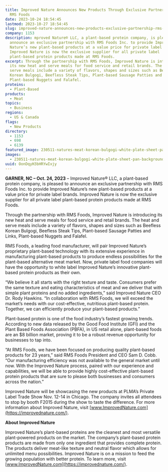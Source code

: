 ```yaml
---
title: Improved Nature Announces New Products Through Exclusive Partnership with
  RMS Foods
date: 2023-10-24 18:54:45
lastmod: 2023-10-27 18:54:45
slug: improved-nature-announces-new-products-exclusive-partnership-rms-foods
company: 1153
description: mproved Nature® LLC, a plant-based protein company, is pleased to
  announce an exclusive partnership with RMS Foods Inc. to provide Improved
  Nature’s new plant-based products at a value price for private label brands.
  Improved Nature is now the exclusive supplier for all private label
  plant-based protein products made at RMS Foods.
excerpt: Through the partnership with RMS Foods, Improved Nature is introducing
  its new heat and serve meals for food service and retail brands. The heat and
  serve meals include a variety of flavors, shapes and sizes such as Beefless
  Korean Bulgogi, Beefless Steak Tips, Plant-based Sausage Patties and Links,
  Plant-based Nuggets and Falafel.
proteins:
  - Plant-Based
products:
  - Meat
topics:
  - Business
regions:
  - US & Canada
flags:
  - New Products
directory:
  - 1153
  - 698
  - 6139
featured_image: 230511-natures-meat-korean-bulgogi-white-plate-sheet-pan-background.jpg
images:
  - 230511-natures-meat-korean-bulgogi-white-plate-sheet-pan-background.jpg
uuid: OonDqyH3bHRYwIxjy
---
```

**GARNER, NC – Oct. 24, 2023** – Improved Nature® LLC, a plant-based protein company, is pleased to announce an exclusive partnership with RMS Foods Inc. to provide Improved Nature’s new plant-based products at a value price for private label brands. Improved Nature is now the exclusive supplier for all private label plant-based protein products made at RMS Foods.

Through the partnership with RMS Foods, Improved Nature is introducing its new heat and serve meals for food service and retail brands. The heat and serve meals include a variety of flavors, shapes and sizes such as Beefless Korean Bulgogi, Beefless Steak Tips, Plant-based Sausage Patties and Links, Plant-based Nuggets and Falafel. 

RMS Foods, a leading food manufacturer, will pair Improved Nature’s proprietary plant-based technology with its extensive experience in manufacturing plant-based products to produce endless possibilities for the plant-based alternative meat market. Now, private label food companies will have the opportunity to white label Improved Nature’s innovative plant-based protein products as their own. 

“We believe it all starts with the right texture and taste. Consumers prefer the same texture and eating characteristics of meat and we deliver that with simple plant proteins and no added ingredients,” said Improved Nature CEO Dr. Rody Hawkins. “In collaboration with RMS Foods, we will exceed the market’s needs with our cost-effective, nutritious plant-based protein. Together, we can efficiently produce your plant-based products.” 

Plant-based protein is one of the food industry’s fastest growing trends. According to new data released by the Good Food Institute (GFI) and the Plant Based Foods Association (PBFA), in US retail alone, plant-based foods are an $8 billion market, proving it to be a robust revenue opportunity for businesses to tap into.

“At RMS Foods, we have been focused on producing quality plant-based products for 23 years,” said RMS Foods President and CEO Sam D. Cobb. “Our manufacturing efficiency was not available to the general market until now. With the Improved Nature process, paired with our experience and capabilities, we will be able to provide highly cost-effective plant-based protein products that are sure to please both businesses and consumers across the nation.” 

Improved Nature will be showcasing the new products at PLMA’s Private Label Trade Show Nov. 12-14 in Chicago. The company invites all attendees to stop by booth F2015 during the show to taste the difference. For more information about Improved Nature, visit [www.ImprovedNature.com](https://improvednature.com/). 

**About Improved Nature**

Improved Nature’s plant-based proteins are the cleanest and most versatile plant-powered products on the market. The company’s plant-based protein products are made from only one ingredient that provides complete protein. The products deliver meat-like texture and neutral flavor which allows for unlimited menu possibilities. Improved Nature is on a mission to feed the growing population with better protein. To learn more, visit [www.ImprovedNature.com](https://improvednature.com/).